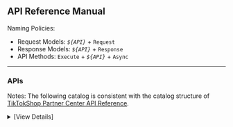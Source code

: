 ﻿## API Reference Manual

Naming Policies:

-   Request Models: _`${API}`_ + `Request`
-   Response Models: _`${API}`_ + `Response`
-   API Methods: `Execute` + _`${API}`_ + `Async`

---

### APIs

Notes: The following catalog is consistent with the catalog structure of [TikTokShop Partner Center API Reference](https://partner.tiktokshop.com/docv2/page/6632a7434585a502e1cb5591).

<details>

<summary>[View Details]</summary>

-   Authentication
    -   Get Access Token: `AuthGetToken`
    -   Refresh Access Token: `AuthRefreshToken`
-   Authorization
    -   Get Authorized Category Assets: `AuthorizationGetCategoryAssets`
    -   Get Authorized Shops: `AuthorizationGetShops`
-   Event
    -   Get Shop Webhooks: `EventGetWebhooks`
    -   Update Shop Webhook: `EventUpdateWebhook`
    -   Delete Shop Webhook: `EventDeleteWebhook`
-   Seller
    -   Get Seller Permissions: `SellerGetPermissions`
    -   Get Active Shops: `SellerGetShops`
-   Products
    -   Get Brands: `ProductGetBrands`
    -   Create Custom Brands: `ProductCreateBrand`
    -   Get Categories: `ProductGetCategories`
    -   Get Category Rules: `ProductGetCategoryRules`
    -   Get Attributes: `ProductGetCategoryAttributes`
    -   Recommend Categories: `ProductRecommendCategories`
    -   Upload Product Image: `ProductUploadImage`
    -   Upload Product File: `ProductUploadFile`
    -   Create Product: `ProductCreateProduct`
    -   Partial Edit Product: `ProductUpdateProductPartial`
    -   Edit Product: `ProductUpdateProduct`
    -   Update Inventory: `ProductUpdateProductInventory`
    -   Update Price: `ProductUpdateProductPrice`
    -   Activate Products: `ProductActivateProducts`
    -   Deactivate Products: `ProductDeactivateProducts`
    -   Delete Products: `ProductDeleteProducts`
    -   Recover Products: `ProductRecoverProducts`
    -   Get Product: `ProductGetProductDetail`
    -   Inventory Search: `ProductGetInventories`
    -   Get Global Categories: `ProductGetGlobalCategories`
    -   Get Global Category Rules: `ProductGetGlobalCategoryRules`
    -   Get Global Attributes: `ProductGetGlobalCategoryAttributes`
    -   Recommend Global Categories: `ProductRecommendGlobalCategories`
    -   Create Global Product: `ProductCreateGlobalProduct`
    -   Publish Global Product: `ProductPublishGlobalProduct`
    -   Update Global Inventory: `ProductUpdateGlobalProductInventory`
    -   Get Global Product: `ProductGetGlobalProductDetail`
    -   Edit Global Product: `ProductUpdateGlobalProduct`
    -   Delete Global Products: `ProductDeleteGlobalProducts`
    -   Check Product Listing: `ProductCreateProductListingCheck`
    -   Check Listing Prerequisites: `ProductGetPrerequisites`
    -   Search Global Products: `ProductSearchGlobalProducts`
    -   Search Products: `ProductSearchProducts`
    -   Listing Schemas: `ProductGetListingSchemas`
    -   Product Information Issue Diagnosis: `ProductGetProductDiagnoses`
    -   Get Products SEO Words: `ProductGetProductSEOWords`
    -   Get Recommended Product Title And Description: `ProductGetProductSuggestions`
    -   Optimized Images: `ProductOptimizeImages`
-   Orders
    -   Get Order List: `OrderSearchOrders`
    -   Get Order Detail: `OrderBatchGetOrderDetail`
-   Fulfillment
    -   Search Package: `FulfillmentSearchPackages`
    -   Get Package Detail: `FulfillmentGetPackageDetail`
    -   Get Package Shipping Document: `FulfillmentGetPackageShippingDocuments`
    -   Get Package Handover Time Slots: `FulfillmentGetPackageHandoverTimeSlots`
    -   Get Tracking: `FulfillmentGetOrderTracking`
    -   Update Package Shipping Info: `FulfillmentUpdatePackageShippingInfo`
    -   Update Package Delivery Status: `FulfillmentBatchUpdatePackagesDeliveryStatus`
    -   Get Order Split Attributes: `FulfillmentGetOrderSplitAttributes`
    -   Split Orders: `FulfillmentSplitOrder`
    -   Search Combinable Packages: `FulfillmentSearchCombinablePackages`
    -   Combine Package: `FulfillmentCombinePackage`
    -   Uncombine Packages: `FulfillmentUncombinePackage`
    -   Mark Package As Shipped: `FulfillmentUpdateOrderPackages`
    -   Ship Package: `FulfillmentShipPackage`
    -   Batch Ship Packages: `FulfillmentBatchShipPackages`
    -   Fulfillment Upload Delivery Image: `FulfillmentUploadImage`
    -   Fulfillment Upload Delivery File: `FulfillmentUploadFile`
    -   Get Eligible Shipping Service: `FulfillmentSearchOrderShippingServices`
    -   Create Packages: `FulfillmentCreatePackage`
    -   Update Shipping Info: `FulfillmentUpdateOrderShippingInfo`
-   Return and Refund
    -   Search Cancellations: `ReturnRefundSearchCancellations`
    -   Approve Cancellation: `ReturnRefundApproveCancellation`
    -   Reject Cancellation: `ReturnRefundRejectCancellation`
    -   Search Returns: `ReturnRefundSearchReturns`
    -   Approve Return: `ReturnRefundApproveReturn`
    -   Reject Return: `ReturnRefundRejectReturn`
    -   Get Aftersale Eligibility: `ReturnRefundGetOrderAftersaleEligibility`
    -   Get Reject Reasons: `ReturnRefundGetRejectReasons`
    -   Calculate Refund: `ReturnRefundCalculateRefund`
    -   Get Return Records: `ReturnRefundGetReturnRecords`
    -   Cancel Order: `ReturnRefundCreateCancellation`
    -   Create Return: `ReturnRefundCreateReturn`
-   Logistics
    -   Get Warehouse Delivery Options: `LogisticsGetWarehouseDeliveryOptions`
    -   Get Warehouse List: `LogisticsGetWarehouses`
    -   Get Shipping Providers: `LogisticsGetDeliveryOptionShippingProviders`
    -   Get Global Seller Warehouse: `LogisticsGetGlobalWarehouses`
-   Promotion
    -   Create Activity: `PromotionCreateActivity`
    -   Update Activity Product: `PromotionUpdateActivityProducts`
    -   Remove Activity Product: `PromotionDeleteActivityProducts`
    -   Search Activities: `PromotionSearchActivities`
    -   Get Activity: `PromotionGetActivityDetail`
    -   Update Activity: `PromotionUpdateActivity`
    -   Deactivate Activity: `PromotionDeactivateActivity`
-   Finance
    -   Get Order Statement Transactions: `FinanceGetOrderStatementTransactions`
    -   Get Statement Transactions: `FinanceGetStatementTransactions`
    -   Get Withdrawals: `FinanceGetWithdrawals`
    -   Get Statements: `FinanceGetStatements`
    -   Get Payments: `FinanceGetPayments`
-   Customer Service
    -   Get Conversation Messages: `CustomerServiceGetConversationMessages`
    -   Get Conversations: `CustomerServiceGetConversations`
    -   Send Message: `CustomerServiceCreateConversationMessage`
    -   Get Agent Settings: `CustomerServiceGetAgentSettings`
    -   Update Agent Settings: `CustomerServiceUpdateAgentSettings`
    -   Upload Buyer Messages Image: `CustomerServiceUploadImage`
    -   Read Message: `CustomerServiceReadConversationMessage`
    -   Create Conversation: `CustomerServiceCreateConversation`
-   Supply Chain
    -   Confirm Package Shipment: `SupplyChainSyncPackages`

</details>
